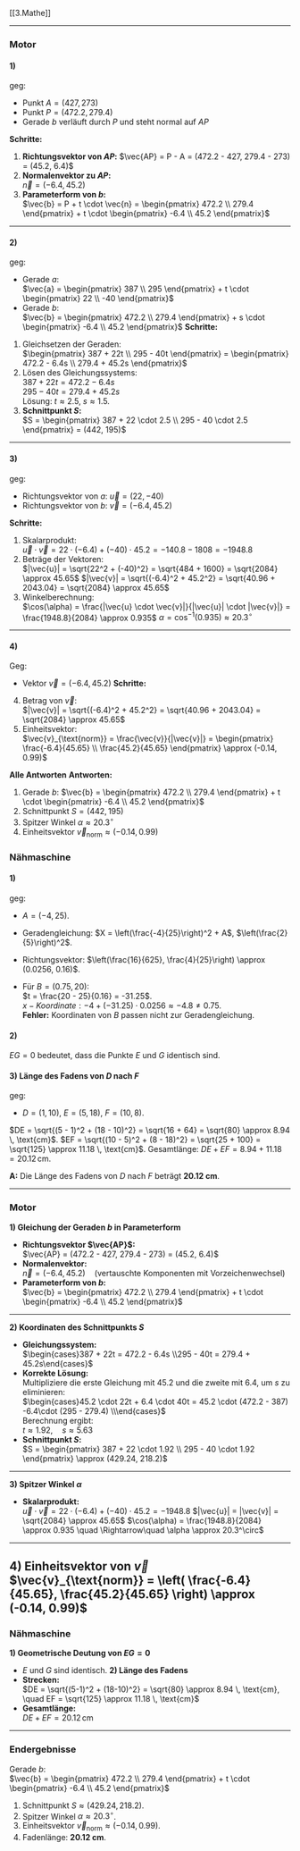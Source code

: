 [[3.Mathe]]
___
### Motor
#### **1)**
geg:
- Punkt $A = (427, 273)$
- Punkt $P = (472.2, 279.4)$
- Gerade $b$ verläuft durch $P$ und steht normal auf $AP$

**Schritte:**
1. **Richtungsvektor von $AP$:**
$\vec{AP} = P - A = (472.2 - 427, 279.4 - 273) = (45.2, 6.4)$
1. **Normalenvektor zu $AP$:**  
   $\vec{n} = (-6.4, 45.2)$
2. **Parameterform von $b$:**  
   $\vec{b} = P + t \cdot \vec{n} = \begin{pmatrix} 472.2 \\ 279.4 \end{pmatrix} + t \cdot \begin{pmatrix} -6.4 \\ 45.2 \end{pmatrix}$
---
#### **2)**
geg:
- Gerade $a$:  
  $\vec{a} = \begin{pmatrix} 387 \\ 295 \end{pmatrix} + t \cdot \begin{pmatrix} 22 \\ -40 \end{pmatrix}$
- Gerade $b$:  
  $\vec{b} = \begin{pmatrix} 472.2 \\ 279.4 \end{pmatrix} + s \cdot \begin{pmatrix} -6.4 \\ 45.2 \end{pmatrix}$
**Schritte:**
1. Gleichsetzen der Geraden:  
	$\begin{pmatrix} 387 + 22t \\ 295 - 40t \end{pmatrix} = \begin{pmatrix} 472.2 - 6.4s \\ 279.4 + 45.2s \end{pmatrix}$
2. Lösen des Gleichungssystems:  
	 $387 + 22t = 472.2 - 6.4s$  
	 $295 - 40t = 279.4 + 45.2s$  
   Lösung: $t \approx 2.5$, $s \approx 1.5$.
3. **Schnittpunkt $S$:**  
	 $S = \begin{pmatrix} 387 + 22 \cdot 2.5 \\ 295 - 40 \cdot 2.5 \end{pmatrix} = (442, 195)$
---
#### **3)**
geg:
- Richtungsvektor von $a$: $\vec{u} = (22, -40)$
- Richtungsvektor von $b$: $\vec{v} = (-6.4, 45.2)$

**Schritte:**
1. Skalarprodukt:  
$\vec{u} \cdot \vec{v} = 22 \cdot (-6.4) + (-40) \cdot 45.2 = -140.8 - 1808 = -1948.8$
2. Beträge der Vektoren:  
$|\vec{u}| = \sqrt{22^2 + (-40)^2} = \sqrt{484 + 1600} = \sqrt{2084} \approx 45.65$
$|\vec{v}| = \sqrt{(-6.4)^2 + 45.2^2} = \sqrt{40.96 + 2043.04} = \sqrt{2084} \approx 45.65$
3. Winkelberechnung:  
  $\cos(\alpha) = \frac{|\vec{u} \cdot \vec{v}|}{|\vec{u}| \cdot |\vec{v}|} = \frac{1948.8}{2084} \approx 0.935$
$\alpha = \cos^{-1}(0.935) \approx 20.3^\circ$
---
#### **4)**
Geg:
- Vektor $\vec{v} = (-6.4, 45.2)$
**Schritte:**
4. Betrag von $\vec{v}$:     
   $|\vec{v}| = \sqrt{(-6.4)^2 + 45.2^2} = \sqrt{40.96 + 2043.04} = \sqrt{2084} \approx 45.65$
5. Einheitsvektor:  
   $\vec{v}_{\text{norm}} = \frac{\vec{v}}{|\vec{v}|} = \begin{pmatrix} \frac{-6.4}{45.65} \\ \frac{45.2}{45.65} \end{pmatrix} \approx (-0.14, 0.99)$

**Alle Antworten**
**Antworten:**
1. Gerade $b$: $\vec{b} = \begin{pmatrix} 472.2 \\ 279.4 \end{pmatrix} + t \cdot \begin{pmatrix} -6.4 \\ 45.2 \end{pmatrix}$
2. Schnittpunkt $S = (442, 195)$
3. Spitzer Winkel $\alpha \approx 20.3^\circ$
4. Einheitsvektor $\vec{v}_{\text{norm}} \approx (-0.14, 0.99)$
### Nähmaschine
#### **1)**
geg:
- $A = (-4, 25)$.
- Geradengleichung: $X = \left(\frac{-4}{25}\right)^2 + A$, $\left(\frac{2}{5}\right)^2$.

- Richtungsvektor: $\left(\frac{16}{625}, \frac{4}{25}\right) \approx (0.0256, 0.16)$.
- Für $B = (0.75, 20)$:  
  $t = \frac{20 - 25}{0.16} = -31.25$.  
  $x -Koordinate:-4 + (-31.25) \cdot 0.0256 \approx -4.8 \neq 0.75$.  
  **Fehler:** Koordinaten von $B$ passen nicht zur Geradengleichung.
#### **2)**
$EG = 0$ bedeutet, dass die Punkte $E$ und $G$ identisch sind.
#### **3) Länge des Fadens von $D$ nach $F$**
geg:
- $D = (1, 10)$, $E = (5, 18)$, $F = (10, 8)$.

 $DE = \sqrt{(5 - 1)^2 + (18 - 10)^2} = \sqrt{16 + 64} = \sqrt{80} \approx 8.94 \, \text{cm}$.
 $EF = \sqrt{(10 - 5)^2 + (8 - 18)^2} = \sqrt{25 + 100} = \sqrt{125} \approx 11.18 \, \text{cm}$.
 Gesamtlänge: $DE + EF = 8.94 + 11.18 = 20.12 \, \text{cm}$.

**A:** Die Länge des Fadens von $D$ nach $F$ beträgt **20.12 cm**.
___









### Motor

**1) Gleichung der Geraden $b$ in Parameterform**  
- **Richtungsvektor $\vec{AP}$:**  
$\vec{AP} = (472.2 - 427, 279.4 - 273) = (45.2, 6.4)$
- **Normalenvektor:**  
$\vec{n} = (-6.4, 45.2) \quad \text{(vertauschte Komponenten mit Vorzeichenwechsel)}$
- **Parameterform von $b$:**  
$\vec{b} = \begin{pmatrix} 472.2 \\ 279.4 \end{pmatrix} + t \cdot \begin{pmatrix} -6.4 \\ 45.2 \end{pmatrix}$
---
**2) Koordinaten des Schnittpunkts $S$**  
- **Gleichungssystem:**  
$\begin{cases}387 + 22t = 472.2 - 6.4s \\295 - 40t = 279.4 + 45.2s\end{cases}$
- **Korrekte Lösung:**  
  Multipliziere die erste Gleichung mit 45.2 und die zweite mit 6.4, um $s$ zu eliminieren:  
$\begin{cases}45.2 \cdot 22t + 6.4 \cdot 40t = 45.2 \cdot (472.2 - 387) -6.4\cdot (295 - 279.4) \\\end{cases}$  
  Berechnung ergibt:  
$t \approx 1.92, \quad s \approx 5.63$
- **Schnittpunkt $S$:**  
$S = \begin{pmatrix} 387 + 22 \cdot 1.92 \\ 295 - 40 \cdot 1.92 \end{pmatrix} \approx (429.24, 218.2)$
---
**3) Spitzer Winkel $\alpha$**  
- **Skalarprodukt:**  
$\vec{u} \cdot \vec{v} = 22 \cdot (-6.4) + (-40) \cdot 45.2 = -1948.8$
$|\vec{u}| = |\vec{v}| = \sqrt{2084} \approx 45.65$
$\cos(\alpha) = \frac{1948.8}{2084} \approx 0.935 \quad \Rightarrow\quad \alpha \approx 20.3^\circ$
---
**4) Einheitsvektor von $\vec{v}$**  
$\vec{v}_{\text{norm}} = \left( \frac{-6.4}{45.65}, \frac{45.2}{45.65} \right) \approx (-0.14, 0.99)$
---

### Nähmaschine
**1) Geometrische Deutung von $EG = 0$**  
- $E$ und $G$ sind identisch.
**2) Länge des Fadens**  
- **Strecken:**  
$DE = \sqrt{(5-1)^2 + (18-10)^2} = \sqrt{80} \approx 8.94 \, \text{cm}, \quad EF = \sqrt{125} \approx 11.18 \, \text{cm}$
- **Gesamtlänge:**  
$DE + EF = 20.12 \, \text{cm}$
---
### Endergebnisse
Gerade $b$:  
$\vec{b} = \begin{pmatrix} 472.2 \\ 279.4 \end{pmatrix} + t \cdot \begin{pmatrix} -6.4 \\ 45.2 \end{pmatrix}$
1. Schnittpunkt $S \approx (429.24, 218.2)$.  
2. Spitzer Winkel $\alpha \approx 20.3^\circ$.  
3. Einheitsvektor $\vec{v}_{\text{norm}} \approx (-0.14, 0.99)$.  
4. Fadenlänge: **20.12 cm**.  